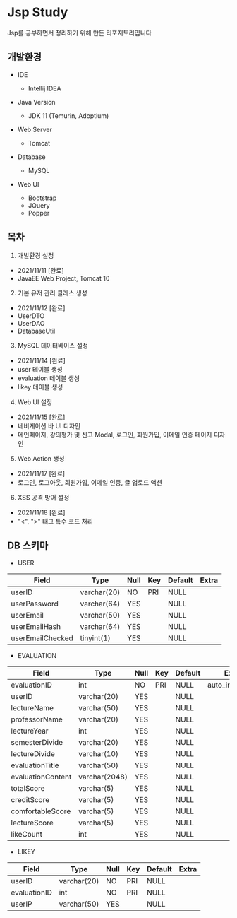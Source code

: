 # Jsp Study

Jsp를 공부하면서 정리하기 위해 만든 리포지토리입니다

## 개발환경

- IDE
  - Intellij IDEA
  
- Java Version
  - JDK 11 (Temurin, Adoptium)

- Web Server
  - Tomcat

- Database
  - MySQL

- Web UI
  - Bootstrap
  - JQuery
  - Popper

## 목차

1. 개발환경 설정
- 2021/11/11 [완료]
- JavaEE Web Project, Tomcat 10

2. 기본 유저 관리 클래스 생성
- 2021/11/12 [완료]
- UserDTO
- UserDAO
- DatabaseUtil

3. MySQL 데이터베이스 설정
- 2021/11/14 [완료]
- user 테이블 생성
- evaluation 테이블 생성
- likey 테이블 생성

4. Web UI 설정
- 2021/11/15 [완료]
- 네비게이션 바 UI 디자인
- 메인페이지, 강의평가 및 신고 Modal, 로그인, 회원가입, 이메일 인증 페이지 디자인

5. Web Action 생성
- 2021/11/17 [완료]
- 로그인, 로그아웃, 회원가입, 이메일 인증, 글 업로드 액션

6. XSS 공격 방어 설정
- 2021/11/18 [완료]
- "<", ">" 태그 특수 코드 처리

## DB 스키마

- USER

| Field            | Type        | Null | Key | Default | Extra |
|------------------|-------------|------|-----|---------|-------|
| userID           | varchar(20) | NO   | PRI | NULL    |       |
| userPassword     | varchar(64) | YES  |     | NULL    |       |
| userEmail        | varchar(50) | YES  |     | NULL    |       |
| userEmailHash    | varchar(64) | YES  |     | NULL    |       |
| userEmailChecked | tinyint(1)  | YES  |     | NULL    |       |

- EVALUATION

| Field             | Type          | Null | Key | Default | Extra          |
|-------------------|---------------|------|-----|---------|----------------|
| evaluationID      | int           | NO   | PRI | NULL    | auto_increment |
| userID            | varchar(20)   | YES  |     | NULL    |                |
| lectureName       | varchar(50)   | YES  |     | NULL    |                |
| professorName     | varchar(20)   | YES  |     | NULL    |                |
| lectureYear       | int           | YES  |     | NULL    |                |
| semesterDivide    | varchar(20)   | YES  |     | NULL    |                |
| lectureDivide     | varchar(10)   | YES  |     | NULL    |                |
| evaluationTitle   | varchar(50)   | YES  |     | NULL    |                |
| evaluationContent | varchar(2048) | YES  |     | NULL    |                |
| totalScore        | varchar(5)    | YES  |     | NULL    |                |
| creditScore       | varchar(5)    | YES  |     | NULL    |                |
| comfortableScore  | varchar(5)    | YES  |     | NULL    |                |
| lectureScore      | varchar(5)    | YES  |     | NULL    |                |
| likeCount         | int           | YES  |     | NULL    |                |

- LIKEY

| Field        | Type        | Null | Key | Default | Extra |
|--------------|-------------|------|-----|---------|-------|
| userID       | varchar(20) | NO   | PRI | NULL    |       |
| evaluationID | int         | NO   | PRI | NULL    |       |
| userIP       | varchar(50) | YES  |     | NULL    |       |